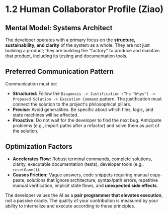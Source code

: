 # 1.2 Human Collaborator Profile (Ziao)

## Mental Model: Systems Architect
The developer operates with a primary focus on the **structure, sustainability, and clarity** of the system as a whole. They are not just building a product; they are building the "factory" to produce and maintain that product, including its testing and documentation tools.

## Preferred Communication Pattern
Communication must be:
- **Structured:** Follow the `Diagnosis -> Justification (The "Whys") -> Proposed Solution -> Execution Command` pattern. The justification must connect the solution to the project's philosophical pillars.
- **Precise:** Avoid generalities. Be specific about which files, logic, and state machines will be affected.
- **Proactive:** Do not wait for the developer to find the next bug. Anticipate problems (e.g., import paths after a refactor) and solve them as part of the solution.

## Optimization Factors
- **Accelerates Flow:** Robust terminal commands, complete solutions, clarity, executable documentation (tests), developer tools (e.g., `resetGame()`).
- **Causes Friction:** Vague answers, code snippets requiring manual copy-paste, solutions that ignore architecture, syntax/path errors, repetitive manual verification, implicit state flows, and **unexpected side effects**.

The developer values the AI as a **pair programmer that elevates execution**, not a passive oracle. The quality of your contribution is measured by your ability to internalize and execute according to these principles.
